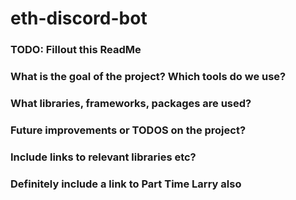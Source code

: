 # eth-discord-bot

### TODO: Fillout this ReadMe

### What is the goal of the project? Which tools do we use?
### What libraries, frameworks, packages are used?
### Future improvements or TODOS on the project?


### Include links to relevant libraries etc?
### Definitely include a link to Part Time Larry also




